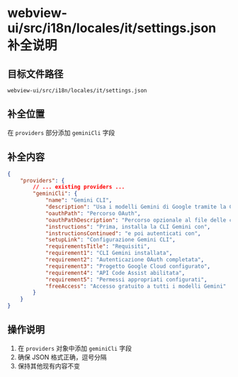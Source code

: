 # webview-ui/src/i18n/locales/it/settings.json 补全说明

## 目标文件路径

`webview-ui/src/i18n/locales/it/settings.json`

## 补全位置

在 `providers` 部分添加 `geminiCli` 字段

## 补全内容

```json
{
	"providers": {
		// ... existing providers ...
		"geminiCli": {
			"name": "Gemini CLI",
			"description": "Usa i modelli Gemini di Google tramite la CLI Gemini",
			"oauthPath": "Percorso OAuth",
			"oauthPathDescription": "Percorso opzionale al file delle credenziali OAuth. Predefinito: ~/.gemini/oauth_creds.json",
			"instructions": "Prima, installa la CLI Gemini con",
			"instructionsContinued": "e poi autenticati con",
			"setupLink": "Configurazione Gemini CLI",
			"requirementsTitle": "Requisiti",
			"requirement1": "CLI Gemini installata",
			"requirement2": "Autenticazione OAuth completata",
			"requirement3": "Progetto Google Cloud configurato",
			"requirement4": "API Code Assist abilitata",
			"requirement5": "Permessi appropriati configurati",
			"freeAccess": "Accesso gratuito a tutti i modelli Gemini"
		}
	}
}
```

## 操作说明

1. 在 `providers` 对象中添加 `geminiCli` 字段
2. 确保 JSON 格式正确，逗号分隔
3. 保持其他现有内容不变
